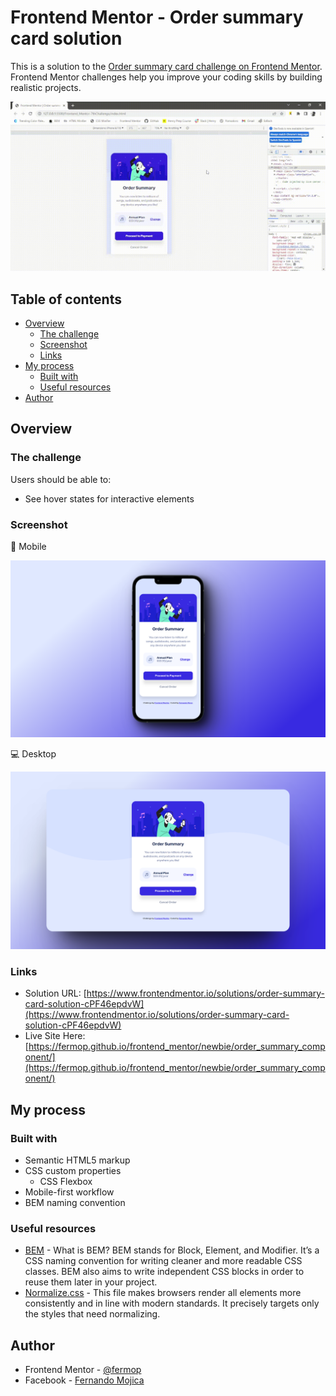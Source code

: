 # Frontend Mentor - Order summary card solution

This is a solution to the [Order summary card challenge on Frontend Mentor](https://www.frontendmentor.io/challenges/order-summary-component-QlPmajDUj). Frontend Mentor challenges help you improve your coding skills by building realistic projects.

![sample](https://github.com/fermop/frontend_mentor-assets/blob/main/newbie/order_summary_component/sample.gif?raw=true)

## Table of contents

- [Overview](#overview)
  - [The challenge](#the-challenge)
  - [Screenshot](#screenshot)
  - [Links](#links)
- [My process](#my-process)
  - [Built with](#built-with)
  - [Useful resources](#useful-resources)
- [Author](#author)

## Overview

### The challenge

Users should be able to:

- See hover states for interactive elements

### Screenshot

📱 Mobile

![Mobile](https://github.com/fermop/frontend_mentor-assets/blob/main/newbie/order_summary_component/mobile.png?raw=true)

💻 Desktop

![Desktop](https://github.com/fermop/frontend_mentor-assets/blob/main/newbie/order_summary_component/desktop.png?raw=true)

### Links

- Solution URL: [https://www.frontendmentor.io/solutions/order-summary-card-solution-cPF46epdvW](https://www.frontendmentor.io/solutions/order-summary-card-solution-cPF46epdvW)
- Live Site Here: [https://fermop.github.io/frontend_mentor/newbie/order_summary_component/](https://fermop.github.io/frontend_mentor/newbie/order_summary_component/)

## My process

### Built with

- Semantic HTML5 markup
- CSS custom properties
  - CSS Flexbox
- Mobile-first workflow
- BEM naming convention

### Useful resources

- [BEM](https://9elements.com/bem-cheat-sheet/) - What is BEM? BEM stands for Block, Element, and Modifier. It’s a CSS naming convention for writing cleaner and more readable CSS classes. BEM also aims to write independent CSS blocks in order to reuse them later in your project.
- [Normalize.css](https://necolas.github.io/normalize.css/) - This file makes browsers render all elements more consistently and in line with modern standards. It precisely targets only the styles that need normalizing.

## Author

- Frontend Mentor - [@fermop](https://www.frontendmentor.io/profile/fermop)
- Facebook - [Fernando Mojica](https://www.facebook.com/fernando.mojica.758737/)
